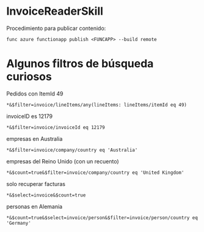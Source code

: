 # <a name="invoicereaderskill"></a>InvoiceReaderSkill
Procedimiento para publicar contenido:
```
func azure functionapp publish <FUNCAPP> --build remote
```

# <a name="some-fun-search-filters"></a>Algunos filtros de búsqueda curiosos
Pedidos con ItemId 49
```
*&$filter=invoice/lineItems/any(lineItems: lineItems/itemId eq 49)
```

invoiceID es 12179
```
*&$filter=invoice/invoiceId eq 12179
```

empresas en Australia
```
*&$filter=invoice/company/country eq 'Australia'
```

empresas del Reino Unido (con un recuento)
```
*&$count=true&$filter=invoice/company/country eq 'United Kingdom'
```

solo recuperar facturas
```
*&$select=invoice&$count=true
```

personas en Alemania
```
*&$count=true&$select=invoice/person&$filter=invoice/person/country eq 'Germany'
```